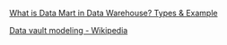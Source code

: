[What is Data Mart in Data Warehouse? Types & Example](https://www.guru99.com/data-mart-tutorial.html)

[Data vault modeling - Wikipedia](https://en.wikipedia.org/wiki/Data_vault_modeling)

